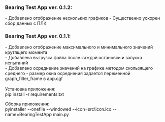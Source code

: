 <H3> Bearing Test App ver. 0.1.2: </H3>
    - Добавлено отображение нескольких графиков
    - Существенно ускорен сбор данных с ПЛК
<br>

<H3> Bearing Test App ver. 0.1.1: </H3>
    - Добавлено отображение максимального и минимального значений крутящего момента <br>
    - Добавлена выгрузка файла после каждой остановки и запуска испытаний <br>
    - Добавлено осреднение значений на графике методом скользящего среднего - размер окна осреднения задается переменной graph_filter_frame в app.cgf <br>

<br>
Установка приложения: <br>
pip install -r requirements.txt

Сборка приложения: <br>
pyinstaller --onefile --windowed --icon=src\icon.ico --name=BearingTestApp main.py
